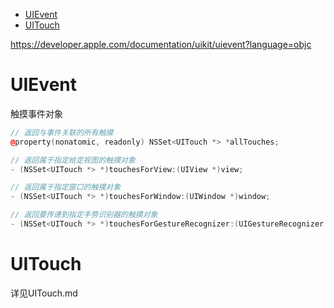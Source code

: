 <!-- TOC -->

- [UIEvent](#uievent)
- [UITouch](#uitouch)

<!-- /TOC -->

https://developer.apple.com/documentation/uikit/uievent?language=objc

# UIEvent

触摸事件对象

```c++
// 返回与事件关联的所有触摸
@property(nonatomic, readonly) NSSet<UITouch *> *allTouches;

// 返回属于指定给定视图的触摸对象
- (NSSet<UITouch *> *)touchesForView:(UIView *)view;

// 返回属于指定窗口的触摸对象
- (NSSet<UITouch *> *)touchesForWindow:(UIWindow *)window;

// 返回要传递到指定手势识别器的触摸对象
- (NSSet<UITouch *> *)touchesForGestureRecognizer:(UIGestureRecognizer *)gesture;
```

# UITouch

详见UITouch.md